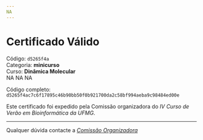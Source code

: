 ```yaml
---
NA
---
```


# Certificado Válido

Código: `d5265f4a`<br>
Categoria: **minicurso**<br>
Curso: **Dinâmica Molecular**<br>
NA
NA
NA


Código completo: `d5265f4ac7c6f17895c46b90bb50f0b921700da2c58bf994aeba9c98484ed00e`


Este certificado foi expedido pela Comissão organizadora do *IV Curso de Verão em Bioinformática da UFMG*.

----

Qualquer dúvida contacte a [_Comissão Organizadora_](<mailto:cursobioinfoufmg@gmail.com$subject=[Certificados]>)

